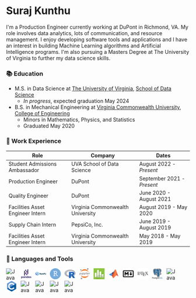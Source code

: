 # Suraj Kunthu

I'm a Production Engineer currently working at DuPont in Richmond, VA. My role involves data analytics, lots of communication, and resource management. I enjoy developing software tools and applications and I have an interest in building Machine Learning algorithms and Artificial Intelligence programs. I'm also pursuing a Masters Degree at The University of Virginia to further my data science skills.

### :books: Education
 - M.S. in Data Science at [The University of Virginia](https://www.virginia.edu/), [School of Data Science](https://datascience.virginia.edu/)
    - _In progress_, expected graduation May 2024
 - B.S. in Mechanical Engineering at [Virginia Commonwealth University](https://www.vcu.edu/), [College of Engineering](https://egr.vcu.edu/departments/mechanical/)
    - Minors in Mathematics, Physics, and Statistics
    - Graduated May 2020
    
### :briefcase: Work Experience
| Role | Company | Dates |
| --- | --- | --- |
| Student Admissions Ambassador | UVA School of Data Science | August 2022 - _Present_ |
| Production Engineer | DuPont | September 2021 - _Present_ |
| Quality Engineer | DuPont | June 2020 - August 2021 |
| Facilities Asset Engineer Intern | Virginia Commonwealth University | August 2019 - May 2020 |
| Supply Chain Intern | PepsiCo, Inc. | June 2019 - August 2019 |
| Facilities Asset Engineer Intern | Virginia Commonwealth University | May 2018 - May 2019 |

### 🧰 Languages and Tools
<img align="left" alt="Java" width="30px" style="padding-right:10px;" src="https://cdn.jsdelivr.net/gh/devicons/devicon/icons/python/python-original.svg" />
<img align="left" alt="Java" width="30px" style="padding-right:10px;" src="https://raw.githubusercontent.com/devicons/devicon/master/icons/pandas/pandas-original-wordmark.svg" />
<img align="left" alt="Java" width="30px" style="padding-right:10px;" src="https://raw.githubusercontent.com/devicons/devicon/master/icons/numpy/numpy-original-wordmark.svg" />
<img align="left" alt="Java" width="30px" style="padding-right:10px;" src="https://raw.githubusercontent.com/devicons/devicon/master/icons/rstudio/rstudio-original.svg" />
<img align="left" alt="Java" width="30px" style="padding-right:10px;" src="https://raw.githubusercontent.com/devicons/devicon/master/icons/r/r-original.svg" />
<img align="left" alt="Java" width="30px" style="padding-right:10px;" src="https://raw.githubusercontent.com/devicons/devicon/master/icons/jupyter/jupyter-original-wordmark.svg" />
<img align="left" alt="Java" width="30px" style="padding-right:10px;" src="https://raw.githubusercontent.com/devicons/devicon/master/icons/minitab/minitab-original.svg" />
<img align="left" alt="Java" width="30px" style="padding-right:10px;" src="https://raw.githubusercontent.com/devicons/devicon/master/icons/matlab/matlab-original.svg" />
<img align="left" alt="Java" width="30px" style="padding-right:10px;" src="https://github.com/devicons/devicon/blob/master/icons/markdown/markdown-original.svg" />
<img align="left" alt="Java" width="30px" style="padding-right:10px;" src="https://raw.githubusercontent.com/devicons/devicon/master/icons/latex/latex-original.svg" />
<img align="left" alt="Java" width="30px" style="padding-right:10px;" src="https://raw.githubusercontent.com/devicons/devicon/master/icons/postgresql/postgresql-original-wordmark.svg" />
<img align="left" alt="Java" width="30px" style="padding-right:10px;" src="https://cdn.jsdelivr.net/gh/devicons/devicon/icons/git/git-original.svg" />
<img align="left" alt="Java" width="30px" style="padding-right:10px;" src="https://raw.githubusercontent.com/devicons/devicon/master/icons/c/c-original.svg" />
<img align="left" alt="Java" width="30px" style="padding-right:10px;" src="https://cdn.jsdelivr.net/gh/devicons/devicon/icons/html5/html5-original.svg" />
<img align="left" alt="Java" width="30px" style="padding-right:10px;" src="https://cdn.jsdelivr.net/gh/devicons/devicon/icons/css3/css3-original.svg" />
<img align="left" alt="Java" width="30px" style="padding-right:10px;" src="https://cdn.jsdelivr.net/gh/devicons/devicon/icons/github/github-original.svg" />
<img align="left" alt="Java" width="30px" style="padding-right:10px;" src="https://cdn.jsdelivr.net/gh/devicons/devicon/icons/bash/bash-original.svg" />

<br />


<!--
**surajkunthu/surajkunthu** is a ✨ _special_ ✨ repository because its `README.md` (this file) appears on your GitHub profile.

Here are some ideas to get you started:

- 🔭 I’m currently working on ...
- 🌱 I’m currently learning ...
- 👯 I’m looking to collaborate on ...
- 🤔 I’m looking for help with ...
- 💬 Ask me about ...
- 📫 How to reach me: ...
- 😄 Pronouns: ...
- ⚡ Fun fact: ...
-->
